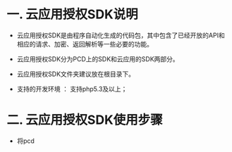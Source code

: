 # 一.  云应用授权SDK说明

  * 云应用授权SDK是由程序自动化生成的代码包，其中包含了已经开放的API和相应的请求、加密、返回解析等一些必要的功能。

  * 云应用授权SDK分为PCD上的SDK和云应用的SDK两部分。

  * 云应用授权SDK文件夹建议放在根目录下。

  * 支持的开发环境 ： 支持php5.3及以上；

# 二.  云应用授权SDK使用步骤

  *  将pcd